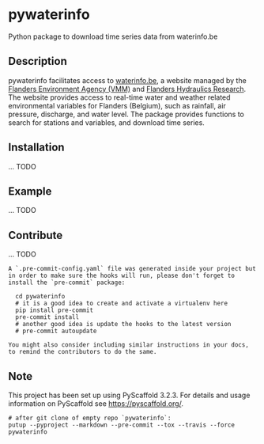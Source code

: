 # pywaterinfo

Python package to download time series data from waterinfo.be

## Description

pywaterinfo facilitates access to [waterinfo.be](https://www.waterinfo.be/), a website managed by the [Flanders Environment Agency (VMM)](https://en.vmm.be/) and [Flanders Hydraulics Research](https://www.waterbouwkundiglaboratorium.be/). The website provides access to real-time water and weather related environmental variables for Flanders (Belgium), such as rainfall, air pressure, discharge, and water level. The package provides functions to search for stations and variables, and download time series.

## Installation

... TODO

## Example

... TODO


## Contribute

... TODO

```
A `.pre-commit-config.yaml` file was generated inside your project but in order to make sure the hooks will run, please don't forget to install the `pre-commit` package:

  cd pywaterinfo
  # it is a good idea to create and activate a virtualenv here
  pip install pre-commit
  pre-commit install
  # another good idea is update the hooks to the latest version
  # pre-commit autoupdate

You might also consider including similar instructions in your docs, to remind the contributors to do the same.
```

## Note

This project has been set up using PyScaffold 3.2.3. For details and usage
information on PyScaffold see https://pyscaffold.org/.

```
# after git clone of empty repo `pywaterinfo`:
putup --pyproject --markdown --pre-commit --tox --travis --force pywaterinfo
```
